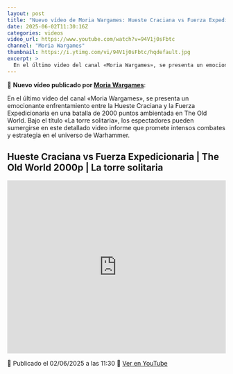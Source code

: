 ```yaml
---
layout: post
title: "Nuevo vídeo de Moria Wargames: Hueste Craciana vs Fuerza Expedicionaria | The Old World 2000p | La torre solitaria"
date: 2025-06-02T11:30:16Z
categories: videos
video_url: https://www.youtube.com/watch?v=94V1j0sFbtc
channel: "Moria Wargames"
thumbnail: https://i.ytimg.com/vi/94V1j0sFbtc/hqdefault.jpg
excerpt: >
  En el último video del canal «Moria Wargames», se presenta un emocionante enfrentamiento entre la Hueste Craciana y la Fuerza Expedicionaria en una batalla de 2000 puntos ambientada en The Old World. Bajo el título «La torre solitaria», los espectadores pueden sumergirse en este detallado video informe que promete intensos combates y estrategia en el universo de Warhammer.
---
```


🎥 **Nuevo vídeo publicado por [Moria Wargames](https://www.youtube.com/channel/UCcQsRY8wmVbBjtrnhWuL9pQ)**:

En el último video del canal «Moria Wargames», se presenta un emocionante enfrentamiento entre la Hueste Craciana y la Fuerza Expedicionaria en una batalla de 2000 puntos ambientada en The Old World. Bajo el título «La torre solitaria», los espectadores pueden sumergirse en este detallado video informe que promete intensos combates y estrategia en el universo de Warhammer.

## Hueste Craciana vs Fuerza Expedicionaria | The Old World 2000p | La torre solitaria

<iframe width="100%" height="400" src="https://www.youtube.com/embed/94V1j0sFbtc" frameborder="0" allowfullscreen></iframe>

📅 Publicado el 02/06/2025 a las 11:30
🔗 [Ver en YouTube](https://www.youtube.com/watch?v=94V1j0sFbtc)
